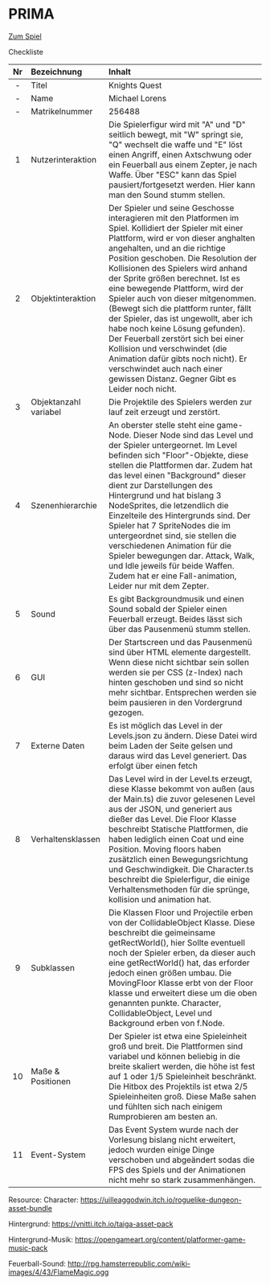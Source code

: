# PRIMA

[Zum Spiel](https://eceri.github.io/PRIMA/L11_SideScroller/Main.html)



Checkliste


|Nr|Bezeichnung|Inhalt|
|:--:|:--| :--|
|-|Titel|Knights Quest|
|-|Name|Michael Lorens|
|-|Matrikelnummer|256488|
|1|Nutzerinteraktion| Die Spielerfigur wird mit "A" und "D" seitlich bewegt, mit "W" springt sie, "Q" wechselt die waffe und "E" löst einen Angriff, einen Axtschwung oder ein Feuerball aus einem Zepter, je nach Waffe. Über "ESC" kann das Spiel pausiert/fortgesetzt werden. Hier kann man den Sound stumm stellen.|
|2|Objektinteraktion|Der Spieler und seine Geschosse interagieren mit den Platformen im Spiel. Kollidiert der Spieler mit einer Plattform, wird er von dieser anghalten angehalten, und an die richtige Position geschoben. Die Resolution der Kollisionen des Spielers wird anhand der Sprite größen berechnet. Ist es eine bewegende Plattform, wird der Spieler auch von dieser mitgenommen. (Bewegt sich die plattform runter, fällt der Spieler, das ist ungewollt, aber ich habe noch keine Lösung gefunden). Der Feuerball zerstört sich bei einer Kollision und verschwindet (die Animation dafür gibts noch nicht). Er verschwindet auch nach einer gewissen Distanz. Gegner Gibt es Leider noch nicht. |
|3|Objektanzahl variabel|Die Projektile des Spielers werden zur lauf zeit erzeugt und zerstört.|
|4|Szenenhierarchie|An oberster stelle steht eine game-Node. Dieser Node sind das Level und der Spieler untergeornet. Im Level befinden sich "Floor"-Objekte, diese stellen die Plattformen dar. Zudem hat das level einen "Background" dieser dient zur Darstellungen des Hintergrund und hat bislang 3 NodeSprites, die letzendlich die Einzelteile des Hintergrunds sind. Der Spieler hat 7 SpriteNodes die im untergeordnet sind, sie stellen die verschiedenen Animation für die Spieler bewegungen dar. Attack, Walk, und Idle jeweils für beide Waffen. Zudem hat er eine Fall-animation, Leider nur mit dem Zepter.|
|5|Sound|Es gibt Backgroundmusik und einen Sound sobald der Spieler einen Feuerball erzeugt. Beides lässt sich über das Pausenmenü stumm stellen. |
|6|GUI|Der Startscreen und das Pausenmenü sind über HTML elemente dargestellt. Wenn diese nicht sichtbar sein sollen werden sie per CSS (z-Index) nach hinten geschoben und sind so nicht mehr sichtbar. Entsprechen werden sie beim pausieren in den Vordergrund gezogen.|
|7|Externe Daten|Es ist möglich das Level in der Levels.json zu ändern. Diese Datei wird beim Laden der Seite gelsen und daraus wird das Level generiert. Das erfolgt über einen fetch|
|8|Verhaltensklassen|Das Level wird in der Level.ts erzeugt, diese Klasse bekommt von außen (aus der Main.ts) die zuvor gelesenen Level aus der JSON, und generiert aus dießer das Level. Die Floor Klasse beschreibt Statische Plattformen, die haben lediglich einen Coat und eine Position. Moving floors haben zusätzlich einen Bewegungsrichtung und Geschwindigkeit. Die Character.ts beschreibt die Spielerfigur, die einige Verhaltensmethoden für die sprünge, kollision und animation hat.|
|9|Subklassen|Die Klassen Floor und Projectile erben von der CollidableObject Klasse. Diese beschreibt die geimeinsame getRectWorld(), hier Sollte eventuell noch der Spieler erben, da dieser auch eine getRectWorld() hat, das erforder jedoch einen größen umbau. Die MovingFloor Klasse erbt von der Floor klasse und erweitert diese um die oben genannten punkte. Character, CollidableObject, Level und Background erben von f.Node.|
|10|Maße & Positionen|Der Spieler ist etwa eine Spieleinheit groß und breit. Die Plattformen sind variabel und können beliebig in die breite skaliert werden, die höhe ist fest auf 1 oder 1/5 Spieleinheit beschränkt. Die Hitbox des Projektils ist etwa 2/5 Spieleinheiten groß. Diese Maße sahen und fühlten sich nach einigem Rumprobieren am besten an.|
|11|Event-System| Das Event System wurde nach der Vorlesung bislang nicht erweitert, jedoch wurden einige Dinge verschoben und abgeändert sodas die FPS des Spiels und der Animationen nicht mehr so stark zusammenhängen.|

Resource:
Character: https://uilleaggodwin.itch.io/roguelike-dungeon-asset-bundle

Hintergrund: https://vnitti.itch.io/taiga-asset-pack

Hintergrund-Musik: https://opengameart.org/content/platformer-game-music-pack

Feuerball-Sound: http://rpg.hamsterrepublic.com/wiki-images/4/43/FlameMagic.ogg
